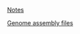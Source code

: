 [Notes](https://hackmd.io/KYYwRgzMAc0AwFoCsIBMBDBAWAZnCCYWuCIEAnOlhElsMeUA?view)

[Genome assembly files](https://osf.io/zjv86/)
